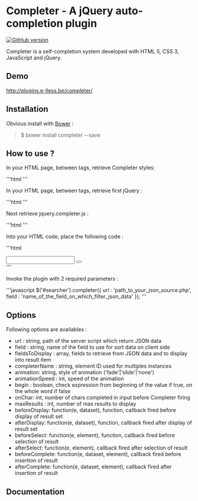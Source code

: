 # Completer - A jQuery auto-completion plugin

[![GitHub version](https://badge.fury.io/gh/e-lLess%2Fcompleter.svg)](https://badge.fury.io/gh/e-lLess%2Fcompleter)

Completer is a self-completion system developed with HTML 5, CSS 3, JavaScript and jQuery.
        
## Demo

http://plugins.e-lless.be/completer/

## Installation

Obvious install with [Bower](http://bower.io) :

> $ bower install completer --save

## How to use ?

In your HTML page, between <head> tags, retrieve Completer styles:

'''html <link href="path_to_completer_css" rel="stylesheet" type="text/css" />'''

In your HTML page, between <head> tags, retrieve first jQuery :

'''html <script src="directory_of_your_jquery/jquery.js"></script>''' 

Next retrieve jquery.completer.js :

'''html <script src="directory_of_your_completer/jquery.completer.js"></script>'''

Into your HTML code, place the following code :

'''html 
<div id="searcher" class="form--light-search">
        <input type="text" name="autocomplete" id="autocomplete" class="input--search" autocomplete="off" />
        <button type="button" name="search" id="search" class="button--search"></button>
</div>'''
 
Invoke the plugin with 2 required parameters :

'''javascript
    $('#searcher').completer({
        url : 'path_to_your_json_source.php',
        field : 'name_of_the_field_on_which_filter_json_data'
    });
'''

## Options

Following options are availables :

* url : string, path of the server script which return JSON data
* field : string, name of the field to use for sort data on client side
* fieldsToDisplay : array, fields to retrieve from JSON data and to display into result item
* completerName : string, element ID used for multiples instances
* animation: string, style of animation ('fade'|'slide'|'none')
* animationSpeed : int, speed of the animation
* begin : boolean, check expression from beginning of the value if true, on the whole word if false
* onChar: int, number of chars completed in input before Completer firing
* maxResults : int, number of max results to display
* beforeDisplay: function(e, dataset), function, callback fired before display of result set
* afterDisplay: function(e, dataset), function, callback fired after display of result set
* beforeSelect: function(e, element), function, callback fired before selection of result
* afterSelect: function(e, element), callback fired after selection of result
* beforeComplete: function(e, dataset, element), callback fired before insertion of result
* afterComplete: function(e, dataset, element), callback fired after insertion of result

## Documentation

